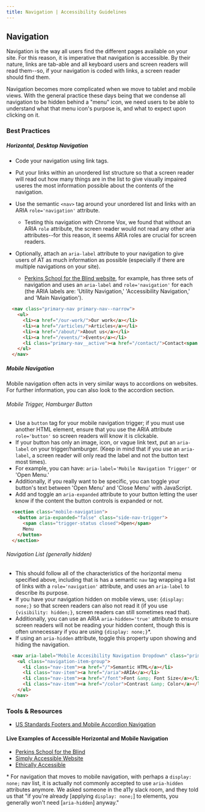 ```yaml
---
title: Navigation | Accessibility Guidelines
---
```

## Navigation

Navigation is the way all users find the different pages available on your site. For this reason, it is imperative that navigation is accessible. By their nature, links are tab-able and all keyboard users and screen readers will read them--so, if your navigation is coded with links, a screen reader should find them.

Navigation becomes more complicated when we move to tablet and mobile views. With the general practice these days being that we condense all navigation to be hidden behind a "menu" icon, we need users to be able to understand what that menu icon's purpose is, and what to expect upon clicking on it.

### Best Practices

##### Horizontal, Desktop Navigation

* Code your navigation using link tags.

* Put your links within an unordered list structure so that a screen reader will read out how many things are in the list to give visually impaired useres the most information possible about the contents of the navigation.

* Use the semantic `<nav>` tag around your unordered list and links with an ARIA `role='navigation'` attribute.
  - Testing this navigation with Chrome Vox, we found that without an ARIA `role` attribute, the screen reader would not read any other aria attributes--for this reason, it seems ARIA roles are crucial for screen readers.

* Optionally, attach an `aria-label` attribute to your navigation to give users of AT as much information as possible (especially if there are multiple navigations on your site).
  - [Perkins School for the Blind website](http://www.perkins.org/), for example, has three sets of navigation and uses an `aria-label` and `role='navigation'` for each (the ARIA labels are: 'Utility Navigation,' 'Accessibility Navigation,' and 'Main Navigation').

```html
  <nav class="primary-nav primary-nav--narrow">
    <ul>
      <li><a href="/our-work/">Our work</a></li>
      <li><a href="/articles/">Articles</a></li>
      <li><a href="/about/">About us</a></li>
      <li><a href="/events/">Events</a></li>
      <li class="primary-nav__active"><a href="/contact/">Contact<span class="visuallyhidden"> (current section)</span></a></li>
    </ul>
  </nav>
```

##### Mobile Navigation

Mobile navigation often acts in very similar ways to accordions on websites. For further information, you can also look to the accordion section.

######  Mobile Trigger, Hamburger Button

* Use a `button` tag for your mobile navigation trigger; if you must use another HTML element, ensure that you use the ARIA attribute `role='button'` so screen readers will know it is clickable.
* If your button has only an image, icon, or vague link text, put an `aria-label` on your trigger/hamburger. (Keep in mind that if you use an `aria-label`, a screen reader will only read the label and not the button text most times).
* For example, you can have: `aria-label='Mobile Navigation Trigger'` or 'Open Menu.'
* Additionally, if you really want to be specific, you can toggle your button's text between 'Open Menu' and 'Close Menu' with JavaScript.
* Add and toggle an `aria-expanded` attribute to your button letting the user know if the content the button controls is expanded or not.

```html
  <section class="mobile-navigation">
    <button aria-expanded="false" class="side-nav-trigger">
      <span class="trigger-status closed">Open</span>
      Menu
    </button>
  </section>
```

###### Navigation List (generally hidden)

* This should follow all of the characteristics of the horizontal menu specified above, including that is has a semantic `nav` tag wrapping a list of links with a `role='navigation'` attribute, and uses an `aria-label` to describe its purpose.
* If you have your navigation hidden on mobile views, use: `{display: none;}` so that screen readers can also not read it (if you use `{visibility: hidden;}`, screen readers can still sometimes read that).
* Additionally, you can use an ARIA `aria-hidden='true'` attribute to ensure screen readers will not be reading your hidden content, though this is often unnecessary if you are using `{display: none;}`*.
* If using an `aria-hidden` attribute, toggle this property upon showing and hiding the navigation.

```html
  <nav aria-label="Mobile Accesibility Navigation Dropdown" class="primary-navigation" role="navigation">
    <ul class="navigation-item-group">
      <li class="nav-item"><a href="/">Semantic HTML</a></li>
      <li class="nav-item"><a href="/aria">ARIA</a></li>
      <li class="nav-item"><a href="/font">Font &amp; Font Size</a></li>
      <li class="nav-item"><a href="/color">Contrast &amp; Color</a></li>
    </ul>
  </nav>
```

### Tools &amp; Resources

* [US Standards Footers and Mobile Accordion Navigation](https://standards.usa.gov/footers/)

#### Live Examples of Accessible Horizontal and Mobile Navigation
* [Perkins School for the Blind](http://www.perkins.org/)
* [Simply Accessible Website](http://simplyaccessible.com/)
* [Ethically Accessible](https://seesparkbox.com/foundry/ethically_accessible)

\* For navigation that moves to mobile navigation, with perhaps a `display: none;` nav list, it is actually not commonly accepted to use `aria-hidden` attributes anymore. We asked someone in the a11y slack room, and they told us that "if you're already [applying `display: none;`] to elements, you generally won't need [`aria-hidden`] anyway."
